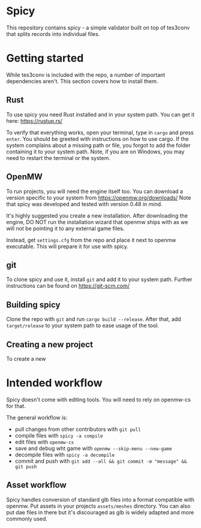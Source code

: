 # Spicy
This repository contains spicy - a simple validator built on top of tes3conv that splits records into individual files.

# Getting started
While tes3conv is included with the repo, a number of important dependencies aren't.
This section covers how to install them.

## Rust
To use spicy you need Rust installed and in your system path.
You can get it here: https://rustup.rs/

To verify that everything works, open your terminal, type in `cargo` and press `enter`.
You should be greeted with instructions on how to use cargo. If the system complains about a missing path or file, you forgot to add the folder containing it to your system path.
Note, if you are on Windows, you may need to restart the terminal or the system.

## OpenMW
To run projects, you will need the engine itself too.
You can download a version specific to your system from https://openmw.org/downloads/
Note that spicy was developed and tested with version 0.48 in mind.

It's highly suggested you create a new installation. After downloading the engine, DO NOT run the installation wizard that openmw ships with as we will not be pointing it to any external game files.

Instead, get `settings.cfg` from the repo and place it next to openmw executable. This will prepare it for use with spicy.

## git
To clone spicy and use it, install `git` and add it to your system path.
Further instructions can be found on https://git-scm.com/

## Building spicy
Clone the repo with `git` and run `cargo build --release`. After that, add `target/release` to your system path to ease usage of the tool.

## Creating a new project
To create a new 

# Intended workflow
Spicy doesn't come with editing tools.
You will need to rely on openmw-cs for that.

The general workflow is:
- pull changes from other contributors with `git pull`
- compile files with `spicy -a compile`
- edit files with `openmw-cs`
- save and debug wht game with `openmw --skip-menu --new-game`
- decompile files with `spicy -a decompile`
- commit and push with `git add --all && git commit -m "message" && git push`

## Asset workflow
Spicy handles conversion of standard glb files into a format compatible with openmw.
Put assets in your projects `assets/meshes` directory.
You can also put dae files in there but it's discouraged as glb is widely adapted and more commonly used.
